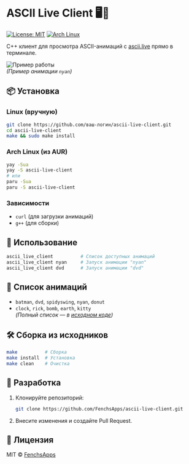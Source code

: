 
# ASCII Live Client 🖥️🎨

[![License: MIT](https://img.shields.io/badge/License-MIT-yellow.svg)](https://opensource.org/licenses/MIT)
[![Arch Linux](https://img.shields.io/badge/Arch_Linux-Package-blue?logo=arch-linux)](https://aur.archlinux.org/packages/ascii-live-client)

C++ клиент для просмотра ASCII-анимаций с [ascii.live](https://ascii.live) прямо в терминале.

![Пример работы](https://ascii.live/examples/nyan.gif)  
*(Пример анимации `nyan`)*

## 📦 Установка

### Linux (вручную)
```bash
git clone https://github.com/ваш-логин/ascii-live-client.git
cd ascii-live-client
make && sudo make install
```

### Arch Linux (из AUR)
```bash
yay -Sua
yay -S ascii-live-client
# или
paru -Sua
paru -S ascii-live-client
```

### Зависимости
- `curl` (для загрузки анимаций)
- `g++` (для сборки)

## 🚀 Использование
```bash
ascii_live_client          # Список доступных анимаций
ascii_live_client nyan     # Запуск анимации "nyan"
ascii_live_client dvd      # Запуск анимации "dvd"
```

## 📜 Список анимаций
- `batman`, `dvd`, `spidyswing`, `nyan`, `donut`
- `clock`, `rick`, `bomb`, `earth`, `kitty`  
*(Полный список — в [исходном коде](src/client.cpp))*

## 🛠️ Сборка из исходников
```bash
make          # Сборка
make install  # Установка
make clean    # Очистка
```

## 🤝 Разработка
1. Клонируйте репозиторий:
   ```bash
   git clone https://github.com/FenchsApps/ascii-live-client.git
   ```
2. Внесите изменения и создайте Pull Request.

## 📜 Лицензия
MIT © [FenchsApps](https://github.com/ваш-логин)
```

